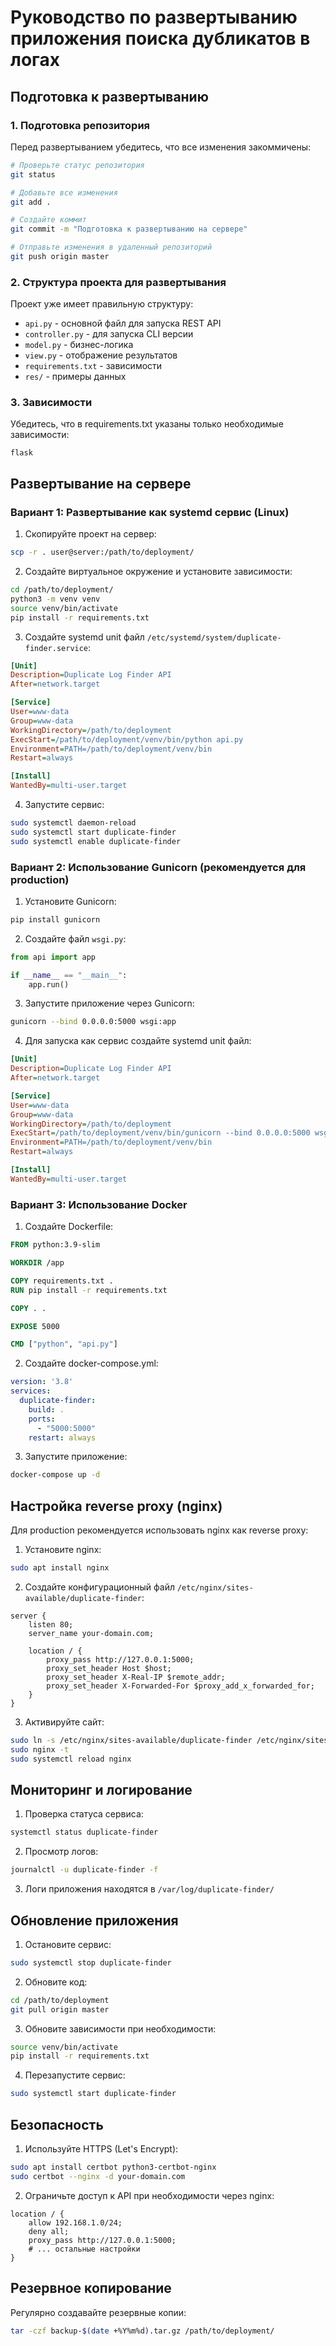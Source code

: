 # Руководство по развертыванию приложения поиска дубликатов в логах

## Подготовка к развертыванию

### 1. Подготовка репозитория

Перед развертыванием убедитесь, что все изменения закоммичены:

```bash
# Проверьте статус репозитория
git status

# Добавьте все изменения
git add .

# Создайте коммит
git commit -m "Подготовка к развертыванию на сервере"

# Отправьте изменения в удаленный репозиторий
git push origin master
```

### 2. Структура проекта для развертывания

Проект уже имеет правильную структуру:
- `api.py` - основной файл для запуска REST API
- `controller.py` - для запуска CLI версии
- `model.py` - бизнес-логика
- `view.py` - отображение результатов
- `requirements.txt` - зависимости
- `res/` - примеры данных

### 3. Зависимости

Убедитесь, что в requirements.txt указаны только необходимые зависимости:
```
flask
```

## Развертывание на сервере

### Вариант 1: Развертывание как systemd сервис (Linux)

1. Скопируйте проект на сервер:
```bash
scp -r . user@server:/path/to/deployment/
```

2. Создайте виртуальное окружение и установите зависимости:
```bash
cd /path/to/deployment/
python3 -m venv venv
source venv/bin/activate
pip install -r requirements.txt
```

3. Создайте systemd unit файл `/etc/systemd/system/duplicate-finder.service`:
```ini
[Unit]
Description=Duplicate Log Finder API
After=network.target

[Service]
User=www-data
Group=www-data
WorkingDirectory=/path/to/deployment
ExecStart=/path/to/deployment/venv/bin/python api.py
Environment=PATH=/path/to/deployment/venv/bin
Restart=always

[Install]
WantedBy=multi-user.target
```

4. Запустите сервис:
```bash
sudo systemctl daemon-reload
sudo systemctl start duplicate-finder
sudo systemctl enable duplicate-finder
```

### Вариант 2: Использование Gunicorn (рекомендуется для production)

1. Установите Gunicorn:
```bash
pip install gunicorn
```

2. Создайте файл `wsgi.py`:
```python
from api import app

if __name__ == "__main__":
    app.run()
```

3. Запустите приложение через Gunicorn:
```bash
gunicorn --bind 0.0.0.0:5000 wsgi:app
```

4. Для запуска как сервис создайте systemd unit файл:
```ini
[Unit]
Description=Duplicate Log Finder API
After=network.target

[Service]
User=www-data
Group=www-data
WorkingDirectory=/path/to/deployment
ExecStart=/path/to/deployment/venv/bin/gunicorn --bind 0.0.0.0:5000 wsgi:app
Environment=PATH=/path/to/deployment/venv/bin
Restart=always

[Install]
WantedBy=multi-user.target
```

### Вариант 3: Использование Docker

1. Создайте Dockerfile:
```dockerfile
FROM python:3.9-slim

WORKDIR /app

COPY requirements.txt .
RUN pip install -r requirements.txt

COPY . .

EXPOSE 5000

CMD ["python", "api.py"]
```

2. Создайте docker-compose.yml:
```yaml
version: '3.8'
services:
  duplicate-finder:
    build: .
    ports:
      - "5000:5000"
    restart: always
```

3. Запустите приложение:
```bash
docker-compose up -d
```

## Настройка reverse proxy (nginx)

Для production рекомендуется использовать nginx как reverse proxy:

1. Установите nginx:
```bash
sudo apt install nginx
```

2. Создайте конфигурационный файл `/etc/nginx/sites-available/duplicate-finder`:
```nginx
server {
    listen 80;
    server_name your-domain.com;

    location / {
        proxy_pass http://127.0.0.1:5000;
        proxy_set_header Host $host;
        proxy_set_header X-Real-IP $remote_addr;
        proxy_set_header X-Forwarded-For $proxy_add_x_forwarded_for;
    }
}
```

3. Активируйте сайт:
```bash
sudo ln -s /etc/nginx/sites-available/duplicate-finder /etc/nginx/sites-enabled/
sudo nginx -t
sudo systemctl reload nginx
```

## Мониторинг и логирование

1. Проверка статуса сервиса:
```bash
systemctl status duplicate-finder
```

2. Просмотр логов:
```bash
journalctl -u duplicate-finder -f
```

3. Логи приложения находятся в `/var/log/duplicate-finder/`

## Обновление приложения

1. Остановите сервис:
```bash
sudo systemctl stop duplicate-finder
```

2. Обновите код:
```bash
cd /path/to/deployment
git pull origin master
```

3. Обновите зависимости при необходимости:
```bash
source venv/bin/activate
pip install -r requirements.txt
```

4. Перезапустите сервис:
```bash
sudo systemctl start duplicate-finder
```

## Безопасность

1. Используйте HTTPS (Let's Encrypt):
```bash
sudo apt install certbot python3-certbot-nginx
sudo certbot --nginx -d your-domain.com
```

2. Ограничьте доступ к API при необходимости через nginx:
```nginx
location / {
    allow 192.168.1.0/24;
    deny all;
    proxy_pass http://127.0.0.1:5000;
    # ... остальные настройки
}
```

## Резервное копирование

Регулярно создавайте резервные копии:
```bash
tar -czf backup-$(date +%Y%m%d).tar.gz /path/to/deployment/
```